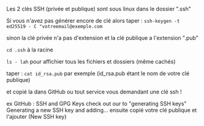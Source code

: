 Les 2 clés SSH (privée et publique) sont sous linux dans le dossier ".ssh"

Si vous n'avez pas générer encore de clé alors taper :
```ssh-keygen -t ed25519 - C "votreemail@exemple.com```

sinon la clé privée n'a pas d'extension et la clé publique a l'extension ".pub"

```cd .ssh``` à la racine

```ls - lah``` pour affichier tous les fichiers et dossiers (même cachés)

taper : ```cat id_rsa.pub``` par exemple (id_rsa.pub étant le nom de votre clé publique)

et copié la dans GitHub ou tout service vous demandant une clé ssh !

ex GitHub : 
SSH and GPG Keys
  check out our to "generating SSH keys"
    Generating a new SSH key and adding...
ensuite copié votre clé publique et l'ajouter (New SSH key)

